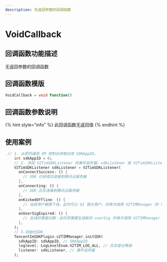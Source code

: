 ```yaml
---
description: 无返回参数的回调函数
---
```


# VoidCallback

## 回调函数功能描述

无返回参数的回调函数

## 回调函数模版

```dart
VoidCallback = void Function()
```

## 回调函数参数说明

{% hint style="info" %}
此回调函数无返回值
{% endhint %}

## 使用案例

```dart
 // 1. 从即时通信 IM 控制台获取应用 SDKAppID。
    int sdkAppID = 0;
    // 2. 添加 V2TimSDKListener 的事件监听器，sdkListener 是 V2TimSDKListener 的实现类
    V2TimSDKListener sdkListener = V2TimSDKListener(
      onConnectSuccess: () {
        // SDK 已经成功连接到腾讯云服务器
      },
      onConnecting: () {
        // SDK 正在连接到腾讯云服务器
      },
      onKickedOffline: () {
        // 当前用户被踢下线，此时可以 UI 提示用户，并再次调用 V2TIMManager 的 login() 函数重新登录。
      },
      onUserSigExpired: () {
        // 在线时票据过期：此时您需要生成新的 userSig 并再次调用 V2TIMManager 的 login() 函数重新登录。
      },
    );
    // 3.初始化SDK
    TencentImSDKPlugin.v2TIMManager.initSDK(
      sdkAppID: sdkAppID, // SDKAppID
      loglevel: LogLevelEnum.V2TIM_LOG_ALL, // 日志登记等级
      listener: sdkListener, // 事件监听器
    );
```

